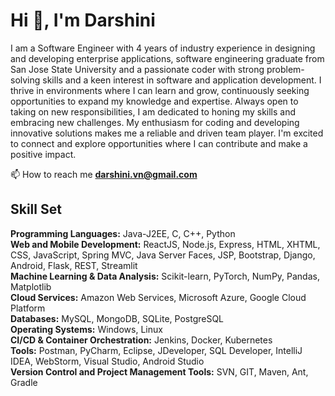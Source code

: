 <h1 align="left">Hi 👋, I'm Darshini</h1>
<p align="left">I am a Software Engineer with 4 years of industry experience in designing and developing enterprise applications, software engineering graduate from San Jose State University and a passionate coder with strong problem-solving skills and a keen interest in software and application development. I thrive in environments where I can learn and grow, continuously seeking opportunities to expand my knowledge and expertise. Always open to taking on new responsibilities, I am dedicated to honing my skills and embracing new challenges. My enthusiasm for coding and developing innovative solutions makes me a reliable and driven team player. I'm excited to connect and explore opportunities where I can contribute and make a positive impact.</p>

📫 How to reach me **darshini.vn@gmail.com**

## Skill Set

**Programming Languages:** Java-J2EE, C, C++, Python <br/>
**Web and Mobile Development:** ReactJS, Node.js, Express, HTML, XHTML, CSS, JavaScript, Spring MVC, Java Server Faces, JSP, Bootstrap, Django, Android, Flask, REST, Streamlit <br/>
**Machine Learning & Data Analysis:** Scikit-learn, PyTorch, NumPy, Pandas, Matplotlib <br/>
**Cloud Services:** Amazon Web Services, Microsoft Azure, Google Cloud Platform <br/>
**Databases:** MySQL, MongoDB, SQLite, PostgreSQL <br/>
**Operating Systems:** Windows, Linux <br/>
**CI/CD & Container Orchestration:** Jenkins, Docker, Kubernetes <br/>
**Tools:** Postman, PyCharm, Eclipse, JDeveloper, SQL Developer, IntelliJ IDEA, WebStorm, Visual Studio, Android Studio <br/>
**Version Control and Project Management Tools:** SVN, GIT, Maven, Ant, Gradle <br/>


<!--
**darshcloud/darshcloud** is a ✨ _special_ ✨ repository because its `README.md` (this file) appears on your GitHub profile.

Here are some ideas to get you started:

- 🔭 I’m currently working on ...
- 🌱 I’m currently learning ...
- 👯 I’m looking to collaborate on ...
- 🤔 I’m looking for help with ...
- 💬 Ask me about ...
- 📫 How to reach me: ...
- 😄 Pronouns: ...
- ⚡ Fun fact: ...
-->
